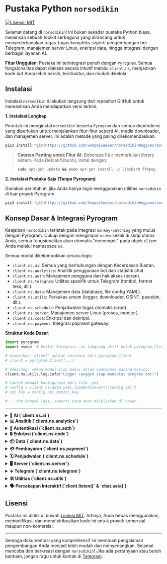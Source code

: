 # Pustaka Python `norsodikin`

[![Lisensi: MIT](https://img.shields.io/badge/License-MIT-yellow.svg)](https://opensource.org/licenses/MIT)

Selamat datang di `norsodikin`! Ini bukan sekadar pustaka Python biasa, melainkan sebuah toolkit serbaguna yang dirancang untuk menyederhanakan tugas-tugas kompleks seperti pengembangan bot Telegram, manajemen server Linux, enkripsi data, hingga integrasi dengan berbagai layanan AI.

**Fitur Unggulan**: Pustaka ini terintegrasi penuh dengan `Pyrogram`. Semua fungsionalitas dapat diakses secara intuitif melalui `client.ns`, menjadikan kode bot Anda lebih bersih, terstruktur, dan mudah dikelola.

## Instalasi

Instalasi `norsodikin` dilakukan langsung dari repositori GitHub untuk memastikan Anda mendapatkan versi terkini.

**1. Instalasi Lengkap**

Perintah ini menginstal `norsodikin` beserta `Pyrogram` dan semua dependensi yang diperlukan untuk menjalankan fitur-fitur seperti AI, media downloader, dan manajemen server. Ini adalah metode yang paling direkomendasikan.

```bash
pip3 install "git+https://github.com/SenpaiSeeker/norsodikin#egg=norsodikin[all]"
```

> **Catatan Penting untuk Fitur AI:**
> Beberapa fitur memerlukan library sistem. Pada Debian/Ubuntu, instal dengan:
> ```bash
> sudo apt-get update && sudo apt-get install -y libzbar0 ffmpeg
> ```

**2. Instalasi Pustaka Saja (Tanpa Pyrogram)**

Gunakan perintah ini jika Anda hanya ingin menggunakan utilitas `norsodikin` di luar proyek Pyrogram.

```bash
pip3 install "git+https://github.com/SenpaiSeeker/norsodikin#egg=norsodikin"
```

## Konsep Dasar & Integrasi Pyrogram

Keajaiban `norsodikin` terletak pada integrasi `monkey-patching` yang mulus dengan Pyrogram. Cukup dengan mengimpor `nsdev` sekali di skrip utama Anda, semua fungsionalitas akan otomatis "menempel" pada objek `client` Anda melalui namespace `ns`.

Semua modul dikelompokkan secara logis:
- `client.ns.ai`: Semua yang berhubungan dengan Kecerdasan Buatan.
- `client.ns.analytics`: Analitik penggunaan bot dan statistik chat.
- `client.ns.auth`: Manajemen pengguna dan hak akses (peran).
- `client.ns.telegram`: Utilitas spesifik untuk Telegram (tombol, format teks, dll.).
- `client.ns.data`: Manajemen data (database, file config YAML).
- `client.ns.utils`: Perkakas umum (logger, downloader, OSINT, pastebin, dll.).
- `client.ns.schedule`: Penjadwalan tugas otomatis (cron).
- `client.ns.server`: Manajemen server Linux (proses, monitor).
- `client.ns.code`: Enkripsi dan dekripsi.
- `client.ns.payment`: Integrasi payment gateway.

**Struktur Kode Dasar**:

```python
import pyrogram
import nsdev  # Voila! Integrasi .ns langsung aktif untuk pyrogram.Client

# Asumsikan 'client' adalah instance dari pyrogram.Client
# client = pyrogram.Client(...)

# Sekarang, semua modul siap pakai dalam namespace masing-masing:
client.ns.utils.log.info("Logger canggih siap mencatat progres bot!")

# Contoh memuat konfigurasi dari file .yml
# config = client.ns.data.yaml.loadAndConvert("config.yml")
# api_key = config.api.gemini_key

# ...dan banyak lagi, seperti yang akan dijelaskan di bawah.
```

---

<details>
<summary><strong>🤖 AI (`client.ns.ai`)</strong></summary>

### `bing`
Generator gambar AI menggunakan Bing Image Creator. Karena ketergantungan pada *web scraping*, modul ini rentan terhadap perubahan dari sisi Bing.

**Inisialisasi:**
`bing_generator = client.ns.ai.bing(cookies_file_path)`

| Parameter           | Tipe Data | Default         | Deskripsi                                        |
|---------------------|-----------|-----------------|--------------------------------------------------|
| `cookies_file_path` | `str`     | `"cookies.txt"` | Path ke file `cookies.txt` (format Netscape) yang berisi cookie `_U` dari Bing. |

**Metode Utama:**
`generate(prompt)`

**Contoh Penggunaan:**
```python
try:
    # Pastikan file "cookies.txt" ada dan berisi cookie Bing Anda
    bing_generator = client.ns.ai.bing() 
    prompt = "kucing astronot di bulan, lukisan cat minyak"
    list_url = await bing_generator.generate(prompt)
    if list_url:
        await message.reply_photo(list_url, caption=prompt)
except Exception as e:
    await message.reply(f"Gagal membuat gambar: {e}")
```
---
### `gemini`
Integrasi dengan Google Gemini API untuk fungsionalitas chatbot.

**Inisialisasi:**
`chatbot = client.ns.ai.gemini(api_key)`

**Metode Utama:**
`send_chat_message(message, user_id, bot_name)`

**Contoh Penggunaan:**
```python
# Fungsi ini harus dijalankan dalam konteks asynchronous (misal: di dalam fungsi async def)
chatbot = client.ns.ai.gemini(api_key="API_KEY_GEMINI_ANDA")
jawaban = await chatbot.send_chat_message(
    message="jelaskan apa itu relativitas umum dengan bahasa sederhana", 
    user_id="sesi_user_123", # Untuk menjaga histori percakapan
    bot_name="Bot Cerdas"
)
print(jawaban)
```
---
### `hf`
Generator gambar AI stabil menggunakan Hugging Face Inference API. (Direkomendasikan)

**Inisialisasi:**
`hf_generator = client.ns.ai.hf(api_key, model_id)`

| Parameter  | Tipe Data | Default                                       | Deskripsi                       |
|------------|-----------|-----------------------------------------------|---------------------------------|
| `api_key`  | `str`     | -                                             | **Wajib.** Token API Hugging Face. |
| `model_id` | `str`     | `"stabilityai/stable-diffusion-xl-base-1.0"`  | Model yang akan digunakan.      |

**Metode Utama:**
`generate(prompt, num_images=1)`

**Contoh Penggunaan:**
```python
from io import BytesIO

HF_TOKEN = "hf_TOKEN_ANDA"
hf_generator = client.ns.ai.hf(api_key=HF_TOKEN)
prompt = "foto seorang astronot bersantai di pantai mars"
gambar_bytes_list = await hf_generator.generate(prompt)

if gambar_bytes_list:
    file_gambar = BytesIO(gambar_bytes_list)
    # await message.reply_photo(file_gambar, caption=prompt)
```
---
### `local`
Jembatan untuk berinteraksi dengan model AI yang berjalan secara lokal di server Anda melalui **Ollama**.

**Penting:** Fitur ini mengharuskan Anda untuk menginstal dan menjalankan Ollama.
> **[Lihat Panduan Lengkap Instalasi Ollama di Sini](OLLAMA_GUIDE.md)**

**Inisialisasi:**
`local_ai = client.ns.ai.local(host)`

| Parameter | Tipe Data | Default                     | Deskripsi                                  |
|-----------|-----------|-----------------------------|--------------------------------------------|
| `host`    | `str`     | `"http://localhost:11434"`  | Alamat URL dan port tempat Ollama berjalan. |

**Metode Utama:**
- `chat(prompt, model)`: Mengirim prompt dan mendapatkan respon.
- `list_models()`: Mendapatkan daftar model AI yang sudah terunduh.

**Contoh Penggunaan:**
```python
@app.on_message(filters.command("asklocal"))
async def local_ai_handler(client, message):
    pertanyaan = " ".join(message.command[1:])
    if not pertanyaan: return await message.reply("Sintaks: /asklocal <pertanyaan>")

    status_msg = await message.reply("🧠 Berpikir...")
    try:
        local_ai = client.ns.ai.local()
        jawaban = await local_ai.chat(pertanyaan, model="phi3:mini")
        await status_msg.edit(jawaban)
    except Exception as e:
        await status_msg.edit(f"❌ Gagal terhubung ke Ollama: {e}")
```
---
### `ocr`
Modul AI untuk mengekstrak teks dari gambar (Optical Character Recognition) menggunakan Gemini Vision.

**Inisialisasi:** `ocr_reader = client.ns.ai.ocr(api_key)`

**Metode Utama:** `read_text(image_bytes)`

**Contoh Penggunaan:**
```python
# @app.on_message(filters.command("ocr") & filters.reply)
# async def ocr_handler(client, message):
#     if not message.reply_to_message.photo:
#         return await message.reply("Balas ke sebuah gambar.")
#
#     status = await message.reply("👁️ Membaca teks dari gambar...")
#     try:
#         photo_bytes = await client.download_media(message.reply_to_message.photo, in_memory=True)
#         ocr_reader = client.ns.ai.ocr(api_key="GEMINI_API_KEY_ANDA")
#         extracted_text = await ocr_reader.read_text(photo_bytes.getvalue())
#
#         if extracted_text:
#             await status.edit(f"**Teks Ditemukan:**\n\n`{extracted_text}`")
#         else:
#             await status.edit("Tidak ada teks yang dapat dibaca.")
#     except Exception as e:
#         await status.edit(f"❌ Gagal: {e}")
```
---
### `qrcode`
Modul AI untuk membuat dan membaca gambar QR Code.

**Contoh Penggunaan:**
```python
from io import BytesIO
qr_manager = client.ns.ai.qrcode()

# Membuat QR Code
qr_bytes = await qr_manager.generate(data="https://github.com/SenpaiSeeker/norsodikin")
# await message.reply_photo(BytesIO(qr_bytes))

# Membaca QR Code dari pesan foto
# @app.on_message(filters.photo)
# async def read_qr(client, message):
#     photo_bytes = await client.download_media(message.photo, in_memory=True)
#     decoded_text = await qr_manager.read(image_data=photo_bytes)
#     if decoded_text:
#         await message.reply(f"Isi QR Code: {decoded_text}")
```
---
### `search`
Modul untuk melakukan pencarian di internet secara *real-time* menggunakan DuckDuckGo.

**Inisialisasi:**
`web_search = client.ns.ai.search(timeout=10)`

**Metode Utama:**
- `query(query, num_results=5)`: Melakukan pencarian dan mengembalikan daftar hasil.

**Contoh Penggunaan (Menampilkan Hasil Pencarian):**
```python
from pyrogram.types import LinkPreviewOptions

@app.on_message(filters.command("asknet"))
async def ask_with_internet(client, message):
    pertanyaan = " ".join(message.command[1:])
    if not pertanyaan:
        return await message.reply("Sintaks: /asknet <pertanyaan>")

    status = await message.reply("🌐 Mencari informasi di internet...")
    try:
        search = client.ns.ai.search()
        results = await search.query(pertanyaan)
        
        if not results:
            return await status.edit("Tidak menemukan hasil yang relevan.")
        
        fmt = client.ns.telegram.formatter(mode="html")
        fmt.bold("🔎 Hasil Pencarian untuk:").text(f" `{pertanyaan}`").new_line(2)

        for i, res in enumerate(results):
            fmt.bold(f"{i+1}. ").link(res.title, res.url).new_line()
            fmt.italic(res.snippet).new_line(2)
        
        await status.edit(
            fmt,
            link_preview_options=LinkPreviewOptions(is_disabled=True)
        )

    except Exception as e:
        await status.edit(f"❌ Gagal melakukan pencarian: {e}")
```
---
### `stt`
Modul AI untuk Transkripsi Audio ke Teks (Speech-to-Text) menggunakan model Whisper.

**Inisialisasi:** `stt = client.ns.ai.stt(api_key)`

**Contoh Penggunaan:**
```python
# @app.on_message(filters.voice)
async def voice_to_text(client, message):
    status = await message.reply("🎤 Mendengarkan...")
    
    try:
        audio = await client.download_media(message.voice, in_memory=True)
        stt = client.ns.ai.stt(api_key="HF_TOKEN_ANDA")
        hasil = await stt.transcribe(audio.getvalue())
        
        await status.edit(f"**Anda Mengatakan:**\n\n_{hasil}_")
    except Exception as e:
        await status.edit(f"❌ Error: {e}")
```
---
### `translate`
Modul AI untuk menerjemahkan teks menggunakan Google Translate API.

**Contoh Penggunaan:**
```python
translator = client.ns.ai.translate()
hasil_id = await translator.to("Hello, world!", dest_lang="id")
print(hasil_id) # Output: Halo Dunia
```
---
### `tts`
Modul AI untuk mengubah teks menjadi pesan suara (Text-to-Speech).

**Contoh Penggunaan:**
```python
from io import BytesIO
tts = client.ns.ai.tts()
audio_bytes = await tts.generate(text="Halo, ini adalah pesan suara otomatis.", lang="id")

file_suara = BytesIO(audio_bytes)
file_suara.name = "pesan.ogg"
# await message.reply_voice(file_suara)
```
---
### `upscaler`
Modul AI untuk meningkatkan resolusi dan kualitas gambar menggunakan DeepAI.

**Penting:** Fitur ini memerlukan API key dari DeepAI. Anda bisa mendapatkannya secara gratis setelah mendaftar di [deepai.org](https://deepai.org).

**Inisialisasi:** `upscaler = client.ns.ai.upscaler(api_key)`

**Metode Utama:** `upscale(image_bytes)`

**Contoh Penggunaan:**
```python
# @app.on_message(filters.command("upscale") & filters.reply)
# async def upscale_image(client, message):
#     if not message.reply_to_message.photo:
#         return await message.reply("Balas ke sebuah gambar.")
#
#     status = await message.reply("✨ Meningkatkan resolusi gambar...")
#     try:
#         photo = await client.download_media(message.reply_to_message.photo, in_memory=True)
#         upscaler = client.ns.ai.upscaler(api_key="DEEPAI_API_KEY_ANDA")
#         upscaled_bytes = await upscaler.upscale(photo.getvalue())
#
#         img_file = BytesIO(upscaled_bytes)
#         img_file.name = "upscaled.png"
#         await client.send_document(message.chat.id, document=img_file)
#         await status.delete()
#     except Exception as e:
#         await status.edit(f"❌ Gagal: {e}")
```
---
### `vision`
Modul AI untuk "melihat" dan memahami konten gambar menggunakan model Gemini Vision.

**Inisialisasi:** `vision = client.ns.ai.vision(api_key)`

**Contoh Penggunaan:**
```python
# @app.on_message(filters.photo)
async def analyze_image(client, message):
    status = await message.reply("👀 Menganalisis gambar...")
    
    try:
        photo = await client.download_media(message.photo, in_memory=True)
        vision = client.ns.ai.vision(api_key="GEMINI_API_KEY_ANDA")
        
        if message.caption:
            jawaban = await vision.ask(image_bytes=photo.getvalue(), question=message.caption)
            await status.edit(f"**Jawaban:**\n{jawaban}")
        else:
            deskripsi = await vision.describe(photo.getvalue())
            await status.edit(f"**Deskripsi Gambar:**\n\n{deskripsi}")
    except Exception as e:
        await status.edit(f"❌ Gagal menganalisis: {e}")
```
---
### `voicecloning`
Modul canggih untuk mengubah teks menjadi audio yang sangat realistis menggunakan AI dari ElevenLabs. Mendukung berbagai suara dan suara kustom dari akun Anda.

**Penting:** Fitur ini memerlukan API key dari ElevenLabs. Anda bisa mendapatkan tier gratis dengan kuota yang cukup besar di [elevenlabs.io](https://elevenlabs.io).

**Inisialisasi:** `cloner = client.ns.ai.voicecloning(api_key)`

**Metode Utama:**
- `get_voices()`: Mengambil daftar semua suara yang tersedia di akun Anda.
- `clone(text, voice_id)`: Menghasilkan audio dari teks menggunakan ID suara tertentu.

**Contoh Penggunaan:**
```python
# # Handler untuk perintah .vlist
# @app.on_message(filters.command("vlist", prefixes=".") & filters.me)
# async def list_voices(client, message):
#     cloner = client.ns.ai.voicecloning(api_key="ELEVENLABS_API_KEY_ANDA")
#     voices = await cloner.get_voices()
#     response = "**Suara Tersedia:**\n\n"
#     for voice in voices:
#         response += f"- **{voice.name}**: _{voice.description}_\n"
#     await message.edit(response)
#
# # Handler untuk perintah .vclone
# @app.on_message(filters.command("vclone", prefixes=".") & filters.me)
# async def clone_voice(client, message):
#     # ... (logika parsing argumen untuk mendapatkan nama suara dan teks)
#     voice_name = "Rachel"
#     text = "Halo, ini adalah suara kloning."
#
#     cloner = client.ns.ai.voicecloning(api_key="ELEVENLABS_API_KEY_ANDA")
#     voices = await cloner.get_voices()
#     target_voice = next((v for v in voices if v.name.lower() == voice_name.lower()), None)
#
#     if target_voice:
#         audio_file = await cloner.clone(text, target_voice.id)
#         await client.send_voice(message.chat.id, voice=audio_file)
```
---
### `web`
Alat AI untuk melakukan *scraping* konten teks dari URL dan merangkumnya.

**Inisialisasi:** `summarizer = client.ns.ai.web(api_key)`

**Contoh Penggunaan:**
```python
# @app.on_message(filters.command("summarize"))
async def summarize_url(client, message):
    url = message.command
    web_summarizer = client.ns.ai.web(api_key="GEMINI_API_KEY_ANDA")
    
    status = await message.reply(f"Merangkum konten dari {url}...")
    rangkuman = await web_summarizer.summarize(url)
    await status.edit(f"**Rangkuman Artikel:**\n\n{rangkuman}")
```

</details>

<details>
<summary><strong>📊 Analitik (`client.ns.analytics`)</strong></summary>

### `manager`
Modul untuk melacak penggunaan bot, seperti perintah yang paling sering digunakan dan pengguna paling aktif. Memberikan wawasan berharga untuk pengembangan lebih lanjut.

**Penting:** Modul ini memerlukan instance database.
**Inisialisasi:**
`analytics = client.ns.analytics.manager(database=db_instance)`

**Metode Utama:**
- `@analytics.track_usage`: Decorator yang ditambahkan ke *handler* untuk secara otomatis mencatat penggunaannya.
- `get_top_commands(limit=10)`: Mengambil daftar perintah yang paling sering digunakan.
- `get_active_users(limit=10)`: Mengambil daftar pengguna paling aktif.

**Contoh Penggunaan:**
```python
# Inisialisasi (asumsikan 'db' sudah ada)
# db = client.ns.data.db(storage_type="sqlite")
# analytics = client.ns.analytics.manager(database=db)
# ADMIN_ID = 123456789

# Tambahkan decorator ke handler yang ingin dilacak
@app.on_message(filters.command("ytdl"))
@analytics.track_usage
async def download_media(client, message):
    # ... (logika download media)
    await message.reply("Download selesai.")

# Handler untuk admin melihat statistik
@app.on_message(filters.command("botstats") & filters.user(ADMIN_ID))
async def show_bot_stats(client, message):
    top_cmds = await analytics.get_top_commands(limit=5)
    
    fmt = client.ns.telegram.formatter(mode="html")
    fmt.bold("📊 Statistik Perintah Teratas").new_line(2)
    if top_cmds:
        for cmd, count in top_cmds:
            fmt.mono(f"/{cmd}").text(f": {count} kali").new_line()
    else:
        fmt.text("Belum ada data.")
    
    await message.reply(fmt)

```
---
### `chat`
Menganalisis riwayat pesan dalam sebuah grup untuk memberikan wawasan statistik seperti pengguna paling aktif, kata yang sering digunakan, dan waktu puncak aktivitas.

**Inisialisasi:**
`analyzer = client.ns.analytics.chat()`

**Metode Utama:**
- `analyze(messages)`: Menerima daftar objek pesan Pyrogram dan mengembalikan objek `SimpleNamespace` dengan hasil analisis.

**Contoh Penggunaan:**
```python
# Handler untuk perintah .statschat di sebuah grup
# @app.on_message(filters.command("statschat", prefixes=".") & filters.me)
async def chat_stats_handler(client, message):
    status_msg = await message.edit("📈 Mengumpulkan pesan...")
    
    messages = []
    # Mengumpulkan hingga 1000 pesan terakhir dari riwayat chat
    async for msg in client.get_chat_history(message.chat.id, limit=1000):
        messages.append(msg)

    await status_msg.edit(f"⚙️ Menganalisis {len(messages)} pesan...")
    
    analyzer = client.ns.analytics.chat()
    stats = await analyzer.analyze(messages)
    
    fmt = client.ns.telegram.formatter(mode="html")
    fmt.bold(f"📊 Analisis untuk: {message.chat.title}").new_line(2)
    # ... (format output seperti top users, top words, etc.)
    await status_msg.edit(fmt)
```

</details>

<details>
<summary><strong>🔐 Autentikasi (`client.ns.auth`)</strong></summary>

### `manager`
Manajer peran pengguna untuk membatasi akses ke fitur-fitur tertentu dalam bot. Ini memungkinkan Anda membuat sistem hak akses (misal: admin, premium, user biasa) dengan mudah.

**Penting:** Modul ini memerlukan instance database.
**Inisialisasi:**
`auth = client.ns.auth(database=db_instance)`

**Metode Utama:**
- `set_role(user_id, role)`: Memberikan peran kepada pengguna.
- `remove_role(user_id, role)`: Menghapus peran dari pengguna.
- `get_roles(user_id)`: Mendapatkan daftar peran seorang pengguna.
- `@auth.requires_role("role_name")`: Decorator untuk membatasi akses handler.

**Contoh Penggunaan:**
```python
# Inisialisasi (asumsikan 'db' sudah ada)
# db = client.ns.data.db()
# auth = client.ns.auth(database=db)
# ADMIN_ID = 123456789

# Berikan peran admin kepada diri sendiri via perintah
@app.on_message(filters.command("getadmin") & filters.me)
async def grant_admin(client, message):
    await auth.set_role(message.from_user.id, "admin")
    await message.reply("Anda sekarang adalah admin.")

# Handler ini hanya bisa diakses oleh pengguna dengan peran "admin"
@app.on_message(filters.command("adminpanel"))
@auth.requires_role("admin")
async def admin_panel(client, message):
    await message.reply("Selamat datang di panel admin!")

# Handler ini memerlukan peran "premium"
@app.on_message(filters.command("premiumfeature"))
@auth.requires_role("premium")
async def premium_feature(client, message):
    await message.reply("Ini adalah fitur khusus premium.")
```

</details>

<details>
<summary><strong>🔒 Enkripsi (`client.ns.code`)</strong></summary>

### `encrypt`
Koleksi kelas untuk enkripsi dan dekripsi data.

**Inisialisasi:**
`cipher = client.ns.code.Cipher(key, method)`

| Parameter | Tipe Data | Default             | Deskripsi                                                 |
|-----------|-----------|---------------------|-----------------------------------------------------------|
| `key`     | `str`     | `"my_s3cr3t_k3y.."` | Kunci rahasia untuk enkripsi.                               |
| `method`  | `str`     | `"shift"`           | Metode enkripsi: `"bytes"` (rekomendasi), `"shift"`, `"binary"`. |

**Contoh Penggunaan:**
```python
cipher = client.ns.code.Cipher(key="kunci-rahasia-saya-123", method="bytes")
data_asli = {"user_id": 123, "plan": "premium", "active": True}

terenkripsi_hex = cipher.encrypt(data_asli)
print("Terenskripsi:", terenkripsi_hex)

didekripsi_kembali = cipher.decrypt(terenkripsi_hex)
print("Didekripsi:", didekripsi_kembali)
# Output: {'user_id': 123, 'plan': 'premium', 'active': True}
```

</details>

<details>
<summary><strong>📦 Data (`client.ns.data`)</strong></summary>

### `database`
Sistem database fleksibel yang mendukung penyimpanan lokal (JSON), SQLite, dan MongoDB, dengan enkripsi data otomatis.

**Inisialisasi:**
`db = client.ns.data.db(**options)`

| Parameter                 | Tipe Data      | Default                    | Deskripsi                                                     |
|---------------------------|----------------|----------------------------|---------------------------------------------------------------|
| `storage_type`            | `str`          | `"local"`                  | Tipe penyimpanan: `"local"`, `"sqlite"`, atau `"mongo"`.          |
| `file_name`               | `str`          | `"database"`               | Nama file untuk `.json` atau `.db`. Juga nama DB untuk Mongo. |
| `keys_encrypt`            | `str`          | `"default_db_key_12345"`   | Kunci rahasia untuk enkripsi data. **Ganti dengan kunci Anda!**   |
| `mongo_url`               | `str`          | `None`                     | URL koneksi MongoDB (wajib jika `storage_type="mongo"`).    |
| `auto_backup`             | `bool`         | `False`                    | Aktifkan backup otomatis ke Telegram? (Hanya untuk `local`/`sqlite`).|
| `backup_bot_token`        | `str`          | `None`                     | Token bot Telegram untuk mengirim file backup.                  |
| `backup_chat_id`          | `str` atau `int` | `None`                   | Chat ID tujuan untuk backup.                                    |
| `backup_interval_hours`   | `int`          | `24`                       | Interval backup dalam jam.                                    |

**Contoh Inisialisasi Lanjutan:**
```python
db_secure = client.ns.data.db(
    storage_type="sqlite",
    file_name="my_secure_bot_db",
    keys_encrypt="KUNCI_RAHASIA_SUPER_AMAN_SAYA",
    auto_backup=True,
    backup_bot_token="TOKEN_BOT_BACKUP_SAYA",
    backup_chat_id=-100123456789
)
```

**Operasi Data Dasar (CRUD):**
- `setVars(user_id, key, value)`: Menyimpan data.
- `getVars(user_id, key)`: Mengambil data.
- `removeVars(user_id, key)`: Menghapus data.
- `setListVars(user_id, key, value)`: Menambahkan item ke dalam sebuah list.
- `getListVars(user_id, key)`: Mengambil seluruh list.
- `removeListVars(user_id, key, value)`: Menghapus item spesifik dari list.

---
### `storekey`
Manajer untuk menangani kunci rahasia dari argumen terminal, mencegah *hardcoding*.

**Cara Menjalankan di Terminal:**
```bash
python3 main.py --key kunci-rahasia-anda --env config.env
```

**Contoh Kode di Python:**
```python
# Di dalam file main.py Anda
# key_manager = client.ns.data.key()
# SECRET_KEY, ENV_FILE = key_manager.handle_arguments()
# print(f"Kunci yang digunakan: {SECRET_KEY}")
# print(f"File env yang dimuat: {ENV_FILE}")
```
---
### `yaml`
Utilitas praktis untuk membaca file `.yml` dan mengubahnya menjadi objek Python yang bisa diakses dengan notasi titik (`.`).

**Contoh file `config.yml`:**
```yaml
app:
  name: MyAwesomeBot
  version: 1.0

database:
  host: localhost
  port: 27017
```

**Contoh Kode Python:**
```python
config = client.ns.data.yaml.loadAndConvert("config.yml")
if config:
    print(f"Nama Aplikasi: {config.app.name}")
    print(f"Host Database: {config.database.host}")
```

</details>

<details>
<summary><strong>💳 Pembayaran (`client.ns.payment`)</strong></summary>

### `payment`
Klien terintegrasi untuk berbagai payment gateway populer di Indonesia, memudahkan Anda menerima pembayaran di dalam bot atau aplikasi.

---
#### **Contoh Midtrans**
Gateway pembayaran yang sangat populer dan stabil.

**Inisialisasi:**
`midtrans = client.ns.payment.Midtrans(server_key, client_key, **kwargs)`

| Parameter      | Tipe Data | Default                                | Deskripsi                                                       |
|----------------|-----------|----------------------------------------|-----------------------------------------------------------------|
| `server_key`   | `str`     | -                                      | **Wajib.** Kunci Server Midtrans Anda (dari dashboard).           |
| `client_key`   | `str`     | -                                      | **Wajib.** Kunci Klien Midtrans Anda.                           |
| `is_production`| `bool`    | `True`                                 | Atur ke `False` untuk menggunakan mode Sandbox (pengembangan). |
| `callback_url` | `str`     | `"https://.../payment"`                | URL tujuan setelah pelanggan menyelesaikan pembayaran.          |

**Metode Utama:**
- `create_payment(order_id, gross_amount)`: Membuat sesi pembayaran baru.
- `check_transaction(order_id)`: Memeriksa status transaksi yang ada.

**Contoh Penggunaan:**
```python
# Inisialisasi untuk mode Sandbox
midtrans = client.ns.payment.Midtrans(
    server_key="SB-SERVER-KEY-ANDA", 
    client_key="SB-CLIENT-KEY-ANDA", 
    is_production=False
)

# Membuat pembayaran
try:
    payment_info = midtrans.create_payment(
        order_id="INV-USER123-002", 
        gross_amount=50000
    )
    # Anda bisa mengirim URL ini ke pengguna
    print("URL Pembayaran:", payment_info.redirect_url)
except Exception as e:
    print(f"Gagal membuat pembayaran: {e}")
```

---
#### **Contoh Tripay**
Alternatif payment gateway dengan banyak pilihan channel pembayaran.

**Inisialisasi:**
`tripay = client.ns.payment.Tripay(api_key)`

| Parameter | Tipe Data | Default | Deskripsi                            |
|-----------|-----------|---------|--------------------------------------|
| `api_key` | `str`     | -       | **Wajib.** Kunci API Tripay Anda.      |

**Metode Utama:**
- `create_payment(method, amount, order_id, customer_name)`: Membuat transaksi baru.
- `check_transaction(reference)`: Memeriksa status transaksi berdasarkan referensi.

**Contoh Penggunaan:**
```python
# Inisialisasi (ganti dengan kredensial Anda)
TRIPAY_API_KEY = "TRIPAY_API_KEY_ANDA"
tripay = client.ns.payment.Tripay(api_key=TRIPAY_API_KEY)

# Membuat pembayaran (contoh QRIS)
try:
    payment_info = tripay.create_payment(
        method="QRIS",           # Kode channel pembayaran (lihat dok. Tripay)
        amount=10000,
        order_id="INV-USER123-003",
        customer_name="Budi Santoso"
    )
    print("URL QRIS:", payment_info.data.qr_url)
    print("Reference untuk pengecekan:", payment_info.data.reference)
except Exception as e:
    print(f"Gagal membuat pembayaran Tripay: {e}")
```
---
#### **Contoh VioletMediaPay**
Gateway pembayaran lain yang menyediakan metode pembayaran umum. Perhatikan bahwa metode pada kelas ini bersifat `async`.

**Inisialisasi:**
`violet = client.ns.payment.Violet(api_key, secret_key, live=False)`

| Parameter    | Tipe Data | Default | Deskripsi                                             |
|--------------|-----------|---------|-------------------------------------------------------|
| `api_key`    | `str`     | -       | **Wajib.** Kunci API VioletMediaPay Anda.             |
| `secret_key` | `str`     | -       | **Wajib.** Kunci Rahasia VioletMediaPay Anda.         |
| `live`       | `bool`    | `False` | Atur ke `True` untuk beralih ke mode produksi/live.   |

**Metode Utama (Asinkron):**
- `create_payment(channel_payment, amount, **kwargs)`: Membuat pembayaran.
- `check_transaction(ref, ref_id)`: Memeriksa status pembayaran.

**Contoh Penggunaan (dalam fungsi `async`):**
```python
import asyncio

async def buat_pembayaran_violet(client):
    VIOLET_API_KEY = "VIOLET_API_KEY_ANDA"
    VIOLET_SECRET_KEY = "VIOLET_SECRET_KEY_ANDA"
    
    violet = client.ns.payment.Violet(
        api_key=VIOLET_API_KEY,
        secret_key=VIOLET_SECRET_KEY,
        live=False  # Mode Sandbox
    )

    try:
        # Membuat pembayaran
        payment_info = await violet.create_payment(
            channel_payment="QRISC",  # Contoh: QRIS Cepat
            amount="15000",
            produk="Donasi untuk Bot Keren"
        )

        if payment_info.success:
            print("URL QR:", payment_info.data.qrcode)
            print("Reference ID:", payment_info.data.ref_kode)
            print("Reference Kode:", payment_info.data.id_reference)

            # Simpan ref dan ref_id untuk pengecekan nanti
            ref_kode = payment_info.data.ref_kode 
            ref_id = payment_info.data.id_reference
            
            # Menunggu sebentar sebelum cek status
            await asyncio.sleep(10)
            
            # Memeriksa status transaksi
            status_info = await violet.check_transaction(ref=ref_kode, ref_id=ref_id)
            if status_info.success:
                print(f"Status Pembayaran [{ref_kode}]: {status_info.data.status}")
        else:
            print("Gagal membuat pembayaran:", payment_info.msg)
            
    except Exception as e:
        print(f"Terjadi kesalahan saat proses pembayaran: {e}")

# Untuk menjalankan contoh ini (di luar event handler Pyrogram):
# asyncio.run(buat_pembayaran_violet(client))
```

</details>

<details>
<summary><strong>🗓️ Penjadwalan (`client.ns.schedule`)</strong></summary>

### `scheduler`
Modul untuk menjalankan tugas-tugas secara otomatis pada waktu atau interval tertentu, menggunakan sintaks cron. Sangat berguna untuk laporan harian, pembersihan data, pengiriman pengingat, dll.

**Penting:** Fitur ini memerlukan dependensi `aiocron`. Instal dengan "extra" `[schedule]`.
**Inisialisasi:**
`scheduler = client.ns.schedule`
(Instance sudah siap pakai, tidak perlu inisialisasi manual).

**Metode Utama:**
- `@scheduler.cron("cron_expression")`: Decorator untuk mendaftarkan fungsi asinkron agar berjalan sesuai jadwal.
- `scheduler.start()`: Memulai *event loop* penjadwal. Panggil ini sekali di akhir skrip Anda, sebelum `app.run()`.

**Contoh Penggunaan:**
```python
# scheduler = client.ns.schedule

# Fungsi ini akan dijalankan setiap hari pada pukul 08:00
@scheduler.cron("0 8 * * *")
async def send_daily_server_status():
    client.ns.utils.log.info("Menjalankan tugas laporan server harian...")
    stats = client.ns.server.monitor.get_stats()
    report = (
        f"☀️ **Laporan Server Pagi**\n"
        f"▫️ CPU: `{stats.cpu_percent}%`\n"
        f"▫️ RAM: `{stats.ram_percent}%`"
    )
    # Kirim ke channel log
    # await client.send_message(LOG_CHANNEL_ID, report)

# Di bagian bawah file utama Anda
# async def main():
#     ...
#     scheduler.start() # Aktifkan penjadwal
#     await client.start()
#     await pyrogram.idle()
#     await client.stop()

# loop.run_until_complete(main())
```

</details>


<details>
<summary><strong>🖥️ Server (`client.ns.server`)</strong></summary>

### `monitor`
Utilitas untuk memantau penggunaan sumber daya server Linux.

**Contoh Penggunaan:**
```python
stats = client.ns.server.monitor.get_stats()
pesan_status = (
    f"🖥️ **Status Server**\n"
    f"▫️ CPU: `{stats.cpu_percent}%`\n"
    f"▫️ RAM: `{stats.ram_used_gb:.2f}/{stats.ram_total_gb:.2f} GB ({stats.ram_percent}%)`\n"
    f"▫️ Disk: `{stats.disk_used_gb:.2f}/{stats.disk_total_gb:.2f} GB ({stats.disk_percent}%)`"
)
# await message.reply(pesan_status)
```
---
### `process`
Manajer untuk melihat dan mengelola proses yang berjalan di server Linux.

**Metode Utama:**
- `list(limit=10, sort_by='cpu_percent')`: Mendapatkan daftar proses.
- `kill(pid)`: Menghentikan proses berdasarkan PID.

**Contoh Penggunaan:**
```python
# @app.on_message(filters.command("top"))
async def top_processes(client, message):
    try:
        top_procs = await client.ns.server.process.list(limit=5, sort_by='memory_percent')
        
        fmt = client.ns.telegram.formatter(mode="html")
        fmt.bold("🔥 Top 5 Proses Berdasarkan Memori").new_line(2)
        
        for p in top_procs:
            fmt.mono(f"PID: {p.pid:<5}").text(f" | RAM: {p.memory_percent:.2f}% | ").bold(p.name).new_line()
        
        await message.reply(fmt)
    except Exception as e:
        await message.reply(f"Gagal mengambil daftar proses: {e}")
```
---
### `speedtest`
Menjalankan tes kecepatan internet (download, upload, ping) langsung dari server.

**Penting:** Fitur ini memerlukan dependensi `speedtest-cli`. Instal dengan "extra" `[server]`.

**Inisialisasi:**
`speedtester = client.ns.server.speedtest` (sudah siap pakai)

**Metode Utama:**
- `run()`: Menjalankan tes dan mengembalikan gambar hasil (`BytesIO`).

**Contoh Penggunaan:**
```python
# @app.on_message(filters.command("speedtest", prefixes=".") & filters.me)
# async def run_speedtest(client, message):
#     status = await message.edit("🚀 Menjalankan tes kecepatan...")
#     try:
#         result_image = await client.ns.server.speedtest.run()
#         await client.send_photo(message.chat.id, photo=result_image, caption="✅ Tes selesai.")
#         await status.delete()
#     except Exception as e:
#         await status.edit(f"❌ Gagal: {e}")
```
---
### `user`
Kelas untuk mengelola pengguna SSH di server Linux dari jarak jauh. Berguna untuk membuat atau menghapus akses pengguna secara dinamis.

**Inisialisasi:**
`user_manager = client.ns.server.user(bot_token, chat_id)`

| Parameter   | Tipe Data | Default                                    | Deskripsi                                             |
|-------------|-----------|--------------------------------------------|-------------------------------------------------------|
| `bot_token` | `str`     | `"74196...VWICA"` (Contoh)                 | Token bot Telegram untuk mengirim detail login.         |
| `chat_id`   | `int`     | `1964437366` (Contoh)                      | Chat ID tujuan untuk mengirim pesan.                    |

**Metode Utama:**
- `add_user(ssh_username=None, ssh_password=None)`: Menambah pengguna baru. Jika parameter kosong, akan dibuat secara acak.
- `delete_user(ssh_username)`: Menghapus pengguna.

**Catatan Penting:** Skrip ini memerlukan hak akses `sudo` tanpa password untuk menjalankan perintah `adduser` dan `deluser` di server.

</details>

<details>
<summary><strong>✈️ Telegram (`client.ns.telegram`)</strong></summary>

### `actions`
Modul untuk menampilkan status *chat action* (misal: "typing...", "uploading photo...") secara otomatis selama sebuah proses berjalan.

**Metode yang Tersedia:**
- `typing(chat_id)`
- `upload_photo(chat_id)`
- `upload_video(chat_id)`
- `record_video(chat_id)`
- `record_voice(chat_id)`

**Contoh Penggunaan:**
```python
import asyncio

# @app.on_message(...)
async def long_process_handler(client, message):
    # Bot akan menampilkan "typing..." selama proses di dalam blok 'with'
    async with client.ns.telegram.actions.typing(message.chat.id):
        await asyncio.sleep(5)  # Simulasi tugas yang panjang
        await message.reply("Selesai!")
```
---
### `argument`
Toolkit untuk mem-parsing dan mengekstrak informasi dari objek `message` Pyrogram dengan mudah. Kini lebih andal untuk menangani ID pengguna, username, maupun balasan.

**Metode Utama:**
- `getMessage(message, is_arg=False)`: Mengambil teks dari pesan balasan atau dari argumen perintah.
- `getReasonAndId(message, sender_chat=False)`: Mengekstrak `user_id` dan `alasan` dari pesan.

**Contoh Penggunaan (`getReasonAndId`):**
```python
@app.on_message(filters.command("ban"))
async def ban_user(client, message):
    user_id, reason = await client.ns.telegram.arg.getReasonAndId(message)
    if not user_id:
        return await message.reply("Sintaks tidak valid.")

    print(f"User yang akan diban: {user_id}")
    print(f"Alasan: {reason or 'Tidak ada alasan'}")
```
---
### `button`
Perkakas canggih untuk membuat `InlineKeyboardMarkup` dan `ReplyKeyboardMarkup`.

#### `create_inline_keyboard(text, cb_prefix=None)`
Membuat keyboard inline dari sintaks teks sederhana.
- **Sintaks:** `| Label Tombol - callback_data |` atau `| Label Tombol - https://url.com |`
- **Parameter Tambahan (opsional):** Tambahkan `;same`, `;copy`, atau `;user` setelah callback data.
- **`cb_prefix` (str):** Jika diberikan, semua `callback_data` akan secara otomatis diawali dengan `cb_prefix_`. Berguna untuk membuat sistem menu yang terstruktur.

**Contoh `create_inline_keyboard`:**
```python
teks_inline = """
Pilih salah satu menu di bawah:
| 👤 Profil - profil_user |
| 💰 Donasi - donasi;same |
| 🌐 Website Kami - https://github.com/SenpaiSeeker/norsodikin |
| 📋 Salin ID Saya - 12345678;copy |
"""
keyboard, sisa_teks = client.ns.telegram.button.create_inline_keyboard(teks_inline)
await message.reply(sisa_teks, reply_markup=keyboard)
```

#### `create_button_keyboard(text)`
Membuat keyboard balasan (tombol di bawah area input teks).
- **Sintaks:** `| Label Tombol |`
- **Parameter Tambahan (opsional):** `| Label;is_contact |` atau `| Label;same |`.

**Contoh `create_button_keyboard`:**
```python
teks_reply = """
Halo! Apa yang bisa saya bantu?
| 📑 Daftar Produk |
| 📞 Hubungi CS;is_contact |
| ❓ Bantuan;same |
"""
keyboard, sisa_teks = client.ns.telegram.button.create_button_keyboard(teks_reply)
await message.reply(sisa_teks, reply_markup=keyboard)
```

#### `build_button_grid(buttons, row_inline=None, row_width=2)`
Membuat keyboard inline dari daftar dictionary secara terprogram.

**Contoh `build_button_grid`:**
```python
button_list = [
    {"text": "Apple", "callback_data": "fruit_apple"},
    {"text": "Orange", "callback_data": "fruit_orange"},
    {"text": "Grape", "callback_data": "fruit_grape"}
]
footer_button = [{"text": "« Kembali", "callback_data": "back_to_main"}]

keyboard = client.ns.telegram.button.build_button_grid(
    buttons=button_list,
    row_inline=footer_button,
    row_width=2  # 2 tombol per baris
)
await message.reply("Pilih buah:", reply_markup=keyboard)
```

#### `create_pagination_keyboard(...)`
Membuat keyboard paginasi yang dinamis untuk menampilkan daftar item.

| Parameter              | Tipe Data      | Deskripsi                                                        |
|------------------------|----------------|------------------------------------------------------------------|
| `items`                | `list`         | Daftar item yang akan ditampilkan (bisa `str` atau `dict`).        |
| `current_page`         | `int`          | Halaman yang sedang aktif.                                         |
| `items_per_page`       | `int`          | Jumlah item per halaman.                                           |
| `callback_prefix`      | `str`          | Prefix untuk callback data tombol navigasi (misal: "nav_2").        |
| `item_callback_prefix` | `str`          | Prefix untuk callback data setiap item.                            |
| `extra_params`         | `list` (opt)   | Tombol tambahan di bagian bawah (misal: tombol kembali).         |

**Contoh `create_pagination_keyboard`:**
```python
# Asumsikan 'products' adalah daftar item dari database
products = [f"Produk {i}" for i in range(1, 21)]

# Handler untuk perintah awal
@app.on_message(filters.command("produk"))
async def show_products(client, message):
    keyboard = client.ns.telegram.button.create_pagination_keyboard(
        items=products,
        current_page=1,
        items_per_page=5,
        callback_prefix="produk_page",
        item_callback_prefix="pilih_produk"
    )
    await message.reply("Daftar Produk (Halaman 1/4):", reply_markup=keyboard)

# Handler untuk callback navigasi
@app.on_callback_query(filters.regex(r"^produk_page_"))
async def change_page(client, callback_query):
    page = int(callback_query.data.split("_")[-1])
    keyboard = client.ns.telegram.button.create_pagination_keyboard(
        items=products,
        current_page=page,
        items_per_page=5,
        callback_prefix="produk_page",
        item_callback_prefix="pilih_produk"
    )
    total_pages = (len(products) + 4) // 5
    await callback_query.message.edit_text(
        f"Daftar Produk (Halaman {page}/{total_pages}):",
        reply_markup=keyboard
    )
```
---
### `copier`
Modul canggih untuk menyalin pesan dari link Telegram. Mendukung penyalinan tunggal, ganda, dan rentang, dengan penanganan `FloodWait` otomatis dan metode canggih untuk menangani link channel/grup privat secara andal. Media akan diunduh dan dikirim ulang lengkap dengan metadata.

**Metode Utama:**
`copy_from_links(user_chat_id, links_text, status_message)`

**Contoh Penggunaan Lengkap:**
```python
COPY_HELP_TEXT = """
**Fitur Penyalin Pesan**
Saya bisa menyalin pesan dari channel/grup mana pun, cukup berikan linknya.
• **Satu Pesan**: `/copy <link>`
• **Beberapa Pesan**: `/copy <link1> <link2>`
• **Rentang Pesan**: `/copy <link_awal> | <link_akhir>`
"""
@app.on_message(filters.command("copy"))
async def copy_message_handler(client, message):
    if len(message.command) < 2:
        return await message.reply_text(COPY_HELP_TEXT, quote=True)
    links_text = message.text.split(None, 1)[1]
    status_msg = await message.reply_text("⏳ `Memvalidasi link...`", quote=True)
    try:
        await client.ns.telegram.copier.copy_from_links(
            user_chat_id=message.chat.id,
            links_text=links_text,
            status_message=status_msg
        )
    except ValueError as ve:
        await status_msg.edit(f"❌ **Error:** {ve}")
    except Exception as e:
        client.ns.utils.log.error(f"Copy Handler Error: {e}")
        await status_msg.edit(f"❌ **Terjadi kesalahan tak terduga:**\n`{e}`")
```
---
### `errors.handle`
Decorator untuk menangani error di *handler* secara otomatis. Mencegah bot crash dan menyediakan logging yang detail serta pesan yang ramah untuk pengguna.

**Parameter Decorator:**
| Parameter | Tipe Data | Deskripsi |
|---|---|---|
| `log_channel_id` | `int` | ID channel (atau chat) untuk mengirim log traceback lengkap. |
| `error_message_template`| `str` | Template pesan yang akan dikirim ke pengguna jika terjadi error. |
| `silent`|`bool`| Jika `True`, tidak akan mengirim pesan balasan ke pengguna. |

**Contoh Penggunaan:**
```python
LOG_CHANNEL = -1001234567890

# Handler tanpa penanganan error manual
# @app.on_message(filters.command("divide"))
# async def divide_by_zero(client, message):
#     await message.reply(1 / 0)

# Handler yang sama, tapi sekarang aman dan informatif
@app.on_message(filters.command("divide"))
@client.ns.telegram.errors.handle(log_channel_id=LOG_CHANNEL)
async def divide_by_zero_safe(client, message):
    await message.reply(1 / 0)

# Jika terjadi error, decorator akan:
# 1. Menangkap ZeroDivisionError.
# 2. Mengirim traceback lengkap ke LOG_CHANNEL.
# 3. Membalas pesan pengguna dengan: "❌ Terjadi kesalahan:\n`ZeroDivisionError: division by zero`"
```
---
### `formatter`
Builder canggih untuk menyusun pesan berformat dengan sintaks yang fasih. **Pembaruan Penting:** Objek `formatter` kini berfungsi persis seperti string Python biasa (`str`), sehingga Anda **tidak perlu lagi memanggil `.to_string()`** di akhir. Ini membuat integrasi dengan fungsi Pyrogram seperti `message.reply()` menjadi mulus.

**Inisialisasi:**
`fmt = client.ns.telegram.formatter(mode="html")`

**Contoh Penggunaan:**
```python
fmt = client.ns.telegram.formatter(mode="html")

pesan = (
    fmt.bold("🔥 Update Sistem").new_line(2)
    .text("Layanan telah kembali normal.").new_line()
    .italic("Terima kasih atas kesabaran Anda.")
)

# 'pesan' sekarang adalah objek string yang bisa langsung digunakan:
# await message.reply(pesan)
```
### `story`
Modul untuk mengunduh semua story aktif dari seorang pengguna berdasarkan username mereka.

> **⚠️ PERINGATAN PENTING:** Fitur ini **HANYA BERFUNGSI JIKA DIGUNAKAN DI USERBOT** (akun pengguna). Bot API standar tidak memiliki izin untuk melihat atau mengunduh story. Mencoba menjalankan ini dengan akun bot akan menghasilkan error.

**Metode Utama:**
`download_user_stories(username, chat_id, status_message)`

| Parameter        | Tipe Data                  | Deskripsi                                             |
|------------------|----------------------------|-------------------------------------------------------|
| `username`       | `str`                      | Username target (misal: `"@telegram"`).                |
| `chat_id`        | `int`                      | ID chat ke mana hasil story akan dikirim.             |
| `status_message` | `pyrogram.types.Message`   | Pesan yang akan diedit untuk menampilkan status proses. |

**Contoh Penggunaan pada Userbot:**
```python
# Contoh handler untuk perintah .getstory
@app.on_message(filters.command("getstory", prefixes=".") & filters.me)
async def get_user_stories_handler(client, message):
    if len(message.command) < 2:
        return await message.edit_text("Sintaks: `.getstory @username`")

    username = message.command[1]
    # Mengedit pesan perintah itu sendiri sebagai pesan status
    status_msg = await message.edit_text(f"Memulai proses untuk `{username}`...")

    try:
        await client.ns.telegram.story.download_user_stories(
            username=username,
            chat_id=message.chat.id,
            status_message=status_msg  # Menggunakan pesan yang sama untuk update
        )
        # Jika berhasil, pesan status akan terhapus oleh fungsi itu sendiri
        # Kita bisa menghapus pesan perintah awal jika mau
        if status_msg.id != message.id:
            await message.delete()

    except Exception as e:
        # Menangani error (misal: dijalankan di bot biasa)
        await status_msg.edit_text(f"❌ **Error Kritis:** {e}")
```
### `videofx` -> `client.ns.telegram.videofx`
Modul canggih untuk manipulasi video, seperti membuat **animasi teks dinamis** atau mengubah video biasa menjadi stiker video `.webm` atau GIF.

#### **Metode Utama: `text_to_video()`**
Mengubah satu atau beberapa baris teks menjadi file video animasi `.mp4`.

| Parameter       | Tipe Data | Default  | Deskripsi                                                                 |
|-----------------|-----------|----------|---------------------------------------------------------------------------|
| `text`          | `str`     | -        | Teks yang akan dianimasikan. Gunakan `;` untuk membuat baris baru.         |
| `output_path`   | `str`     | -        | Path file tujuan untuk menyimpan video (misal: `"hasil.mp4"`).              |
| `duration`      | `float`   | `5.0`    | Durasi video dalam detik.                                                 |

#### **Metode Utama: `video_to_sticker()`**
Mengonversi file video menjadi stiker video `.webm` dengan resolusi 512px yang sesuai standar Telegram.

| Parameter   | Tipe Data | Default  | Deskripsi                                                        |
|-------------|-----------|----------|------------------------------------------------------------------|
| `video_path`  | `str`     | -        | Path file video sumber yang akan dikonversi.                       |
| `output_path` | `str`     | -        | Path file tujuan untuk stiker `.webm`.                            |

#### **Metode Utama: `video_to_gif()`**
Mengonversi file video menjadi file animasi GIF.

| Parameter   | Tipe Data | Deskripsi                                  |
|-------------|-----------|--------------------------------------------|
| `video_path`  | `str`     | Path file video sumber yang akan dikonversi. |
| `output_path` | `str`     | Path file tujuan untuk GIF `.gif`.          |


---
#### **Contoh Penggunaan (Animasi Teks Dinamis):**

```python
import os
import uuid

# Contoh Handler untuk perintah /animatetext
@app.on_message(filters.command("animatetext"))
async def animated_sticker_handler(client, message):
    text_input = client.ns.telegram.arg.getMessage(message, is_arg=True)
    if not text_input:
        return await message.reply("Gunakan: `/animatetext Teks Anda;Baris baru`")

    status_msg = await message.reply("🎨 Menciptakan animasi teks...")

    async with client.ns.utils.files.temp_dir() as tmpdir:
        video_path = os.path.join(tmpdir, f"{uuid.uuid4()}.mp4")
        sticker_path = os.path.join(tmpdir, f"{uuid.uuid4()}.webm")
        try:
            await client.ns.telegram.videofx.text_to_video(text=text_input, output_path=video_path)
            await status_msg.edit("✨ Mengonversi video menjadi stiker...")
            await client.ns.telegram.videofx.video_to_sticker(video_path=video_path, output_path=sticker_path)
            await client.send_sticker(message.chat.id, sticker_path)
            await status_msg.delete()
        except Exception as e:
            await status_msg.edit(f"❌ Terjadi kesalahan: {e}")
```

</details>

<details>
<summary><strong>🛠️ Utilitas (`client.ns.utils`)</strong></summary>

### `audiofx`
Modul untuk menerapkan berbagai efek audio pada file suara, seperti pesan suara.

**Inisialisasi:** `audio_fx = client.ns.utils.audiofx` (sudah siap pakai)

**Metode Utama:** `apply_effect(input_path, output_path, effect)`

**Efek yang Tersedia:** `chipmunk`, `robot`, `echo`, `reverse`.

**Contoh Penggunaan:**
```python
# @app.on_message(filters.command("voicefx", prefixes=".") & filters.reply)
# async def voice_effect(client, message):
#     if not message.reply_to_message.voice:
#         return await message.edit("Balas ke pesan suara.")
#
#     effect_name = message.command[1]
#     status = await message.edit(f"🎤 Menerapkan efek {effect_name}...")
#
#     async with client.ns.utils.files.temp_dir() as tmpdir:
#         input_audio = await client.download_media(message.reply_to_message.voice)
#         output_audio = os.path.join(tmpdir, "output.ogg")
#
#         await client.ns.utils.audiofx.apply_effect(input_audio, output_audio, effect_name)
#         await client.send_voice(message.chat.id, voice=output_audio)
#         await status.delete()
```
---
### `cache`
Decorator untuk menyimpan hasil dari sebuah fungsi ke dalam memori (*caching*) untuk jangka waktu tertentu. Sangat berguna untuk mempercepat respon dan mengurangi beban pada API eksternal.

**Metode:** `@client.ns.utils.cache(ttl=seconds)`

---
### `carbon`
Menghasilkan gambar potongan kode yang indah (seperti `carbon.now.sh`) secara terprogram.

**Inisialisasi:** `carbon = client.ns.utils.carbon()`
**Metode Utama:** `generate(code)`
**Contoh:**
```python
# @app.on_message(filters.command("carbon") & filters.reply)
# async def carbon_handler(client, message):
#     code = message.reply_to_message.text
#     image_bytes = await client.ns.utils.carbon().generate(code)
#     # await message.reply_photo(BytesIO(image_bytes))
```
---
### `downloader`
Utilitas untuk mengunduh video atau audio dari berbagai platform (YouTube, dll) menggunakan `yt-dlp`, kini dengan penanganan *geo-restriction* otomatis untuk YouTube.

**Inisialisasi:** `downloader = client.ns.utils.downloader(cookies_file_path=None, download_path="downloads")`

**Metode Utama:**
- `download(url, audio_only=False, progress_callback=None)`
- `search_youtube(query, limit=5)`: Mencari video di YouTube dan mengembalikan daftar hasil.

---
### `faker`
Generator data pribadi palsu untuk berbagai keperluan, seperti testing atau privasi.

**Inisialisasi:** `faker = client.ns.utils.faker` (sudah siap pakai)

**Metode Utama:** `generate()`: Mengembalikan objek `SimpleNamespace` dengan atribut seperti `name`, `address`, `email`, `job`, `phone_number`, dll.

**Contoh Penggunaan:**
```python
# @app.on_message(filters.command("fakeinfo", prefixes="."))
# async def fake_info(client, message):
#     info = client.ns.utils.faker.generate()
#     response = (
#         f"**Nama:** {info.name}\n"
#         f"**Alamat:** {info.address.replace('\n', ', ')}\n"
#         f"**Email:** `{info.email}`"
#     )
#     await message.edit(response)
```
---
### `files`
Manajer file yang aman untuk menangani file dan direktori temporer. Menjamin pembersihan otomatis setelah selesai digunakan, bahkan jika terjadi error.

**Metode Utama:** `async with client.ns.utils.files.temp_dir() as tmpdir:`

---
### `github`
Mengambil informasi profil pengguna dari GitHub menggunakan API resmi untuk data yang andal dan akurat.

**Inisialisasi:** `gh = client.ns.utils.github()`
**Metode Utama:** `get_user_info(username)`
**Contoh:**
```python
# @app.on_message(filters.command("github"))
# async def github_lookup(client, message):
#     username = message.command[1]
#     info = await client.ns.utils.github().get_user_info(username)
#     await message.reply(f"Nama: {info.name}\nBio: {info.bio}")
```
---
### `gofile`
Utilitas untuk mengunggah file ke layanan hosting GoFile.io dan mendapatkan tautan unduhan.

**Inisialisasi:** `uploader = client.ns.utils.gofile` (sudah siap pakai)

**Metode Utama:** `upload(file_path)`: Mengunggah file dan mengembalikan objek `SimpleNamespace` dengan detail seperti `downloadPage`, `name`, dll.

**Contoh Penggunaan:**
```python
# @app.on_message(filters.command("gofile", prefixes=".") & filters.reply)
# async def upload_to_gofile(client, message):
#     if not message.reply_to_message.media:
#         return await message.edit("Balas ke file.")
#
#     status = await message.edit("📥 Mengunduh...")
#     file_path = await client.download_media(message.reply_to_message)
#
#     await status.edit("📤 Mengunggah ke GoFile...")
#     result = await client.ns.utils.gofile.upload(file_path)
#     await status.edit(f"**Tautan Unduhan:** {result.downloadPage}")
#     os.remove(file_path)
```
---
### `grad`
Mempercantik output terminal dengan teks bergradien dan timer countdown.

**Metode Utama:** `render_text(text)`, `countdown(seconds)`, `ping()`

---
### `image`
Kumpulan alat untuk memanipulasi gambar.
**Metode Utama:**
- `add_watermark(image_bytes, text)`
- `resize(image_bytes, size)`
- `convert_format(image_bytes, output_format="PNG")`
- `create_meme(image_bytes, top_text, bottom_text)`
- `apply_filter(image_bytes, filter_name)`
- `remove_background(image_bytes)`
- `convert_sticker_to_png(sticker_bytes)`
- `deepfry(image_bytes)`
- `create_afk_card(pfp_bytes, name, reason, duration)`

---
### `log`
Logger canggih pengganti `print()` yang memberikan output berwarna dan informatif ke konsol.

---
### `mediainfo`
Mengekstrak metadata teknis (codec, bitrate, resolusi, dll.) dari file video atau audio menggunakan `ffprobe`.

**Inisialisasi:** `inspector = client.ns.utils.mediainfo` (sudah siap pakai)

**Metode Utama:** `get_info(file_path)`: Menganalisis file dan mengembalikan objek `SimpleNamespace` dengan detail `video`, `audio`, dan `general`.

**Contoh Penggunaan:**
```python
# @app.on_message(filters.command("mediainfo", prefixes=".") & filters.reply)
# async def get_media_info(client, message):
#     # ... (logika download file)
#     file_path = "path/to/video.mp4"
#     info = await client.ns.utils.mediainfo.get_info(file_path)
#     if info.video:
#         await message.edit(f"Resolusi: {info.video.resolution}")
```
---
### `osint`
Toolkit untuk melakukan investigasi sumber terbuka dasar.
**Inisialisasi:** `osint = client.ns.utils.osint()`
**Metode Utama:**
- `get_ip_info(ip_or_domain)`: Mengambil info geolokasi dan ISP.
- `check_username(username)`: Memeriksa ketersediaan username di berbagai platform.

---
### `paste`
Mengunggah teks panjang ke layanan pastebin (seperti spaceb.in) dan mengembalikan URL.
**Inisialisasi:** `paster = client.ns.utils.paste()`
**Metode Utama:** `paste(text)`
**Contoh:**
```python
# @app.on_message(filters.command("paste") & filters.reply)
# async def paste_handler(client, message):
#     url = await client.ns.utils.paste().paste(message.reply_to_message.text)
#     await message.reply(f"Teks Anda diunggah ke: {url}")
```
---
### `progress`
Callback helper untuk menampilkan progress bar dinamis saat mengunggah/mengunduh file dengan Pyrogram.

---
### `ratelimit`
Decorator untuk membatasi frekuensi penggunaan perintah oleh pengguna. Mencegah spam.
**Metode:** `@client.ns.utils.ratelimit(limit=1, per_seconds=60)`

---
### `shell`
Eksekutor perintah shell/terminal secara asinkron.

---
### `url`
Utilitas sederhana untuk memendekkan URL menggunakan layanan TinyURL.

---
### `wikipedia`
Mencari artikel di Wikipedia dan mengembalikan ringkasan, URL, dan gambar utama.
**Inisialisasi:** `wiki = client.ns.utils.wikipedia(lang="id")`
**Metode Utama:** `search(query, limit=1)`
**Contoh:**
```python
# @app.on_message(filters.command("wiki"))
# async def wiki_search(client, message):
#     query = message.command[1]
#     result = await client.ns.utils.wikipedia().search(query)
#     await message.reply_photo(result.image_url, caption=f"**{result.title}**\n{result.summary}")
```

</details>

<details>
<summary><strong>🗣️ Percakapan Interaktif (`client.listen()` & `chat.ask()`)</strong></summary>

### `listen`
*Monkey-patching* untuk Pyrogram yang menambahkan alur percakapan interaktif.

**Aktivasi:** Cukup `from nsdev import listen` di awal skrip utama Anda.

**Contoh Penggunaan:**
```python
import asyncio
from nsdev import listen # Wajib di-import

# @app.on_message(filters.command("register"))
async def register(client, message):
    try:
        nama_msg = await message.chat.ask("Halo! Siapa namamu?", timeout=30)
        umur_msg = await nama_msg.chat.ask(f"OK, {nama_msg.text}. Berapa usiamu?")
        await message.reply(f"Terima kasih! Data tersimpan: Nama={nama_msg.text}, Usia={umur_msg.text}.")
    except asyncio.TimeoutError:
        await message.reply("Waktu habis. Silakan coba lagi.")
```

</details>

## Lisensi

Pustaka ini dirilis di bawah [Lisensi MIT](https://opensource.org/licenses/MIT). Artinya, Anda bebas menggunakan, memodifikasi, dan mendistribusikan kode ini untuk proyek komersial maupun non-komersial.

---

Semoga dokumentasi yang komprehensif ini membuat pengalaman pengembangan Anda menjadi lebih mudah dan menyenangkan. Selamat mencoba dan berkreasi dengan `norsodikin`! Jika ada pertanyaan atau butuh bantuan, jangan ragu untuk kontak di [Telegram](https://t.me/NorSodikin).
